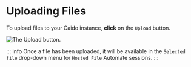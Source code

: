 # Uploading Files

To upload files to your Caido instance, **click** on the `Upload` button.

<img alt="The Upload button." src="/_images/files_upload.png" center>

::: info
Once a file has been uploaded, it will be available in the `Selected file` drop-down menu for `Hosted File` Automate sessions.
:::
